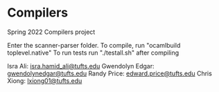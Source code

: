 # Compilers
Spring 2022 Compilers project

Enter the scanner-parser folder.
To compile, run "ocamlbuild toplevel.native"
To run tests run "./testall.sh" after compiling

  Isra Ali: isra.hamid_ali@tufts.edu
  Gwendolyn Edgar: gwendolynedgar@tufts.edu
  Randy Price: edward.price@tufts.edu
  Chris Xiong: lxiong01@tufts.edu

